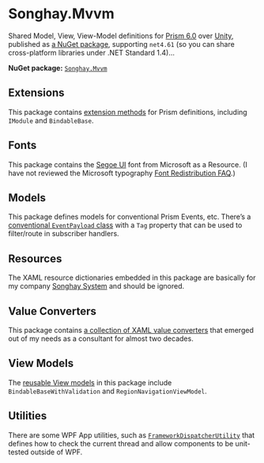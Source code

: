# Songhay.Mvvm

Shared Model, View, View-Model definitions for [Prism 6.0](https://github.com/PrismLibrary) over [Unity](https://github.com/unitycontainer/unity), published as [a NuGet package](https://www.nuget.org/packages/Songhay.Mvvm/), supporting `net4.61` (so you can share cross-platform libraries under .NET Standard 1.4)…

**NuGet package:** [`Songhay.Mvvm`](https://www.nuget.org/packages/Songhay.Mvvm/)

## Extensions

This package contains [extension methods](https://github.com/BryanWilhite/Songhay.Mvvm/tree/master/Songhay.Mvvm/Extensions) for Prism definitions, including `IModule` and `BindableBase`.

## Fonts

This package contains the [Segoe UI](https://www.microsoft.com/typography/fonts/family.aspx?FID=331) font from Microsoft as a Resource. (I have not reviewed the Microsoft typography [Font Redistribution FAQ](https://www.microsoft.com/typography/RedistributionFAQ.mspx).)

## Models

This package defines models for conventional Prism Events, etc. There’s a [conventional `EventPayload` class](https://github.com/BryanWilhite/Songhay.Mvvm/blob/master/Songhay.Mvvm/Models/EventPayload.cs) with a `Tag` property that can be used to filter/route in subscriber handlers.

## Resources

The XAML resource dictionaries embedded in this package are basically for my company [Songhay System](http://songhaysystem.com) and should be ignored.

## Value Converters

This package contains [a collection of XAML value converters](https://github.com/BryanWilhite/Songhay.Mvvm/tree/master/Songhay.Mvvm/ValueConverters) that emerged out of my needs as a consultant for almost two decades.

## View Models

The [reusable View models](https://github.com/BryanWilhite/Songhay.Mvvm/tree/master/Songhay.Mvvm/ViewModels) in this package include `BindableBaseWithValidation` and `RegionNavigationViewModel`.

## Utilities

There are some WPF App utilities, such as [`FrameworkDispatcherUtility`](https://github.com/BryanWilhite/Songhay.Mvvm/blob/master/Songhay.Mvvm/FrameworkDispatcherUtility.cs) that defines how to check the current thread and allow components to be unit-tested outside of WPF.